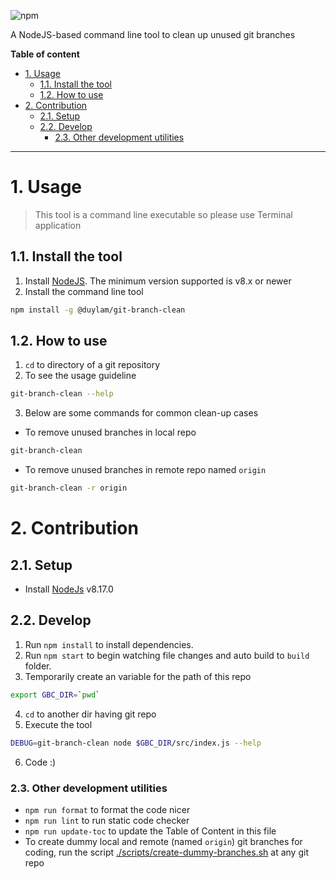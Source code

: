 ![npm](https://img.shields.io/npm/v/@duylam/git-branch-clean)

A NodeJS-based command line tool to clean up unused git branches

**Table of content**

<!-- toc -->

- [1. Usage](#1-usage)
  * [1.1. Install the tool](#11-install-the-tool)
  * [1.2. How to use](#12-how-to-use)
- [2. Contribution](#2-contribution)
  * [2.1. Setup](#21-setup)
  * [2.2. Develop](#22-develop)
    + [2.3. Other development utilities](#23-other-development-utilities)

<!-- tocstop -->

---

# 1. Usage

> This tool is a command line executable so please use Terminal application

## 1.1. Install the tool

1. Install [NodeJS](https://nodejs.org/en/download/). The minimum version supported is v8.x or newer
1. Install the command line tool

```bash
npm install -g @duylam/git-branch-clean
```

## 1.2. How to use

1. `cd` to directory of a git repository
1. To see the usage guideline

```bash
git-branch-clean --help
```

3. Below are some commands for common clean-up cases

- To remove unused branches in local repo

```bash
git-branch-clean
```

- To remove unused branches in remote repo named `origin` 

```bash
git-branch-clean -r origin
```

# 2. Contribution

## 2.1. Setup

- Install [NodeJs](https://nodejs.org/en/download/) v8.17.0

## 2.2. Develop

1. Run `npm install` to install dependencies.
1. Run `npm start` to begin watching file changes and auto build to `build` folder.
1. Temporarily create an variable for the path of this repo

```bash
export GBC_DIR=`pwd`
```

4. `cd` to another dir having git repo
1. Execute the tool

```bash
DEBUG=git-branch-clean node $GBC_DIR/src/index.js --help
```

6. Code :)

### 2.3. Other development utilities

- `npm run format` to format the code nicer
- `npm run lint` to run static code checker
- `npm run update-toc` to update the Table of Content in this file
- To create dummy local and remote (named `origin`) git branches for coding, run the script [./scripts/create-dummy-branches.sh](./scripts/create-dummy-branches.sh) at any git repo
